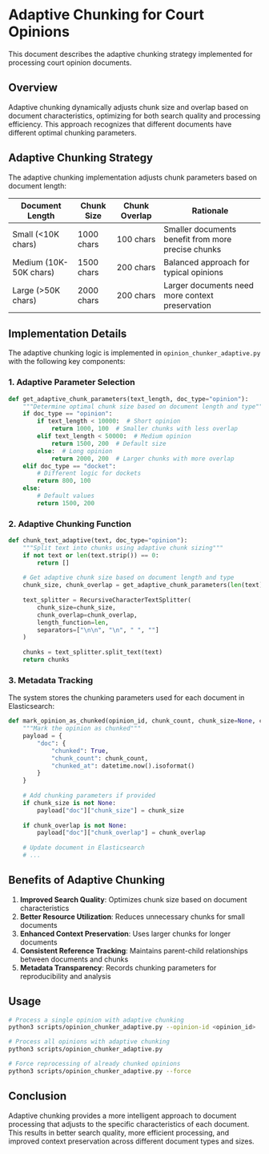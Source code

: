 # Adaptive Chunking for Court Opinions

This document describes the adaptive chunking strategy implemented for processing court opinion documents.

## Overview

Adaptive chunking dynamically adjusts chunk size and overlap based on document characteristics, optimizing for both search quality and processing efficiency. This approach recognizes that different documents have different optimal chunking parameters.

## Adaptive Chunking Strategy

The adaptive chunking implementation adjusts chunk parameters based on document length:

| Document Length | Chunk Size | Chunk Overlap | Rationale |
|-----------------|------------|---------------|-----------|
| Small (<10K chars) | 1000 chars | 100 chars | Smaller documents benefit from more precise chunks |
| Medium (10K-50K chars) | 1500 chars | 200 chars | Balanced approach for typical opinions |
| Large (>50K chars) | 2000 chars | 200 chars | Larger documents need more context preservation |

## Implementation Details

The adaptive chunking logic is implemented in `opinion_chunker_adaptive.py` with the following key components:

### 1. Adaptive Parameter Selection

```python
def get_adaptive_chunk_parameters(text_length, doc_type="opinion"):
    """Determine optimal chunk size based on document length and type"""
    if doc_type == "opinion":
        if text_length < 10000:  # Short opinion
            return 1000, 100  # Smaller chunks with less overlap
        elif text_length < 50000:  # Medium opinion
            return 1500, 200  # Default size
        else:  # Long opinion
            return 2000, 200  # Larger chunks with more overlap
    elif doc_type == "docket":
        # Different logic for dockets
        return 800, 100
    else:
        # Default values
        return 1500, 200
```

### 2. Adaptive Chunking Function

```python
def chunk_text_adaptive(text, doc_type="opinion"):
    """Split text into chunks using adaptive chunk sizing"""
    if not text or len(text.strip()) == 0:
        return []
    
    # Get adaptive chunk size based on document length and type
    chunk_size, chunk_overlap = get_adaptive_chunk_parameters(len(text), doc_type)
    
    text_splitter = RecursiveCharacterTextSplitter(
        chunk_size=chunk_size,
        chunk_overlap=chunk_overlap,
        length_function=len,
        separators=["\n\n", "\n", " ", ""]
    )
    
    chunks = text_splitter.split_text(text)
    return chunks
```

### 3. Metadata Tracking

The system stores the chunking parameters used for each document in Elasticsearch:

```python
def mark_opinion_as_chunked(opinion_id, chunk_count, chunk_size=None, chunk_overlap=None, index_name="opinions"):
    """Mark the opinion as chunked"""
    payload = {
        "doc": {
            "chunked": True,
            "chunk_count": chunk_count,
            "chunked_at": datetime.now().isoformat()
        }
    }
    
    # Add chunking parameters if provided
    if chunk_size is not None:
        payload["doc"]["chunk_size"] = chunk_size
    
    if chunk_overlap is not None:
        payload["doc"]["chunk_overlap"] = chunk_overlap
    
    # Update document in Elasticsearch
    # ...
```

## Benefits of Adaptive Chunking

1. **Improved Search Quality**: Optimizes chunk size based on document characteristics
2. **Better Resource Utilization**: Reduces unnecessary chunks for small documents
3. **Enhanced Context Preservation**: Uses larger chunks for longer documents
4. **Consistent Reference Tracking**: Maintains parent-child relationships between documents and chunks
5. **Metadata Transparency**: Records chunking parameters for reproducibility and analysis

## Usage

```bash
# Process a single opinion with adaptive chunking
python3 scripts/opinion_chunker_adaptive.py --opinion-id <opinion_id>

# Process all opinions with adaptive chunking
python3 scripts/opinion_chunker_adaptive.py

# Force reprocessing of already chunked opinions
python3 scripts/opinion_chunker_adaptive.py --force
```

## Conclusion

Adaptive chunking provides a more intelligent approach to document processing that adjusts to the specific characteristics of each document. This results in better search quality, more efficient processing, and improved context preservation across different document types and sizes.
